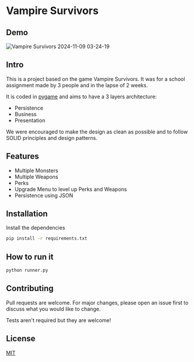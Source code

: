 # Vampire Survivors

## Demo

![Vampire Survivors 2024-11-09 03-24-19](https://github.com/user-attachments/assets/cc385b1b-155d-4b4d-be75-e1cd1cff07fb)

## Intro

This is a project based on the game Vampire Survivors. It was for a school assignment made by 3 people and in the lapse of 2 weeks. 

It is coded in [pygame](https://www.pygame.org/news) and aims to have a 3 layers architecture:

- Persistence
- Business
- Presentation

We were encouraged to make the design as clean as possible and to follow SOLID principles and design patterns. 

## Features

- Multiple Monsters
- Multiple Weapons
- Perks
- Upgrade Menu to level up Perks and Weapons
- Persistence using JSON

## Installation

Install the dependencies

```bash
pip install -r requirements.txt
```

## How to run it

```bash 
python runner.py
```

## Contributing

Pull requests are welcome. For major changes, please open an issue first
to discuss what you would like to change.

Tests aren't required but they are welcome!

## License

[MIT](https://choosealicense.com/licenses/mit/)
